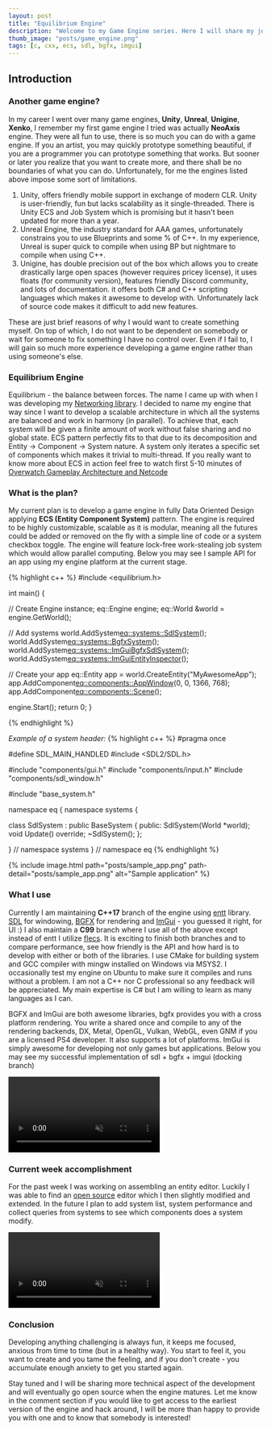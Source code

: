 ```yaml
---
layout: post
title: "Equilibrium Engine"
description: "Welcome to my Game Engine series. Here I will share my journey of creating a multi-threaded engine using ECS from scratch using C/C++ and applying Data Oriented Design."
thumb_image: "posts/game_engine.png"
tags: [c, cxx, ecs, sdl, bgfx, imgui]
---
```


## Introduction
### Another game engine?
In my career I went over many game engines, **Unity**, **Unreal**, **Unigine**, **Xenko**, I remember my first game engine I tried was actually **NeoAxis** engine. They were all fun to use, there is so much you can do with a game engine. If you an artist, you may quickly prototype something beautiful, if you are a programmer you can prototype something that works. But sooner or later you realize that you want to create more, and there shall be no boundaries of what you can do. Unfortunately, for me the engines listed above impose some sort of limitations.

1. Unity, offers friendly mobile support in exchange of modern CLR. Unity is user-friendly, fun but lacks scalability as it single-threaded. There is Unity ECS and Job System which is promising but it hasn't been updated for more than a year.
2. Unreal Engine, the industry standard for AAA games, unfortunately constrains you to use Blueprints and some % of C++. In my experience, Unreal is super quick to compile when using BP but nightmare to compile when using C++. 
3. Unigine, has double precision out of the box which allows you to create drastically large open spaces (however requires pricey license), it uses floats (for community version), features friendly Discord community, and lots of documentation. it offers both C# and C++ scripting languages which makes it awesome to develop with. Unfortunately lack of source code makes it difficult to add new features.

These are just brief reasons of why I would want to create something myself. On top of which, I do not want to be dependent on somebody or wait for someone to fix something I have no control over. Even if I fail to, I will gain so much more experience developing a game engine rather than using someone's else. 

### Equilibrium Engine
Equilibrium - the balance between forces. The name I came up with when I was developing my [Networking library](https://youtu.be/DIDXbnmiub8). I decided to name my engine that way since I want to develop a scalable architecture in which all the systems are balanced and work in harmony (in parallel). To achieve that, each system will be given a finite amount of work without false sharing and no global state. ECS pattern perfectly fits to that due to its decomposition and Entity -> Component -> System nature. A system only iterates a specific set of components which makes it trivial to multi-thread. If you really want to know more about ECS in action feel free to watch first 5-10 minutes of [Overwatch Gameplay Architecture and Netcode](https://youtu.be/W3aieHjyNvw)


### What is the plan?
My current plan is to develop a game engine in fully Data Oriented Design applying **ECS (Entity Component System)** pattern. The engine is required to be highly customizable, scalable as it is modular, meaning all the futures could be added or removed on the fly with a simple line of code or a system checkbox toggle. The engine will feature lock-free work-stealing job system which would allow parallel computing. Below you may see I sample API for an app using my engine platform at the current stage.

{% highlight c++ %}
#include <equilibrium.h>

int main() {

  // Create Engine instance;
  eq::Engine engine;
  eq::World &world = engine.GetWorld();

  // Add systems
  world.AddSystem<eq::systems::SdlSystem>();
  world.AddSystem<eq::systems::BgfxSystem>();
  world.AddSystem<eq::systems::ImGuiBgfxSdlSystem>();
  world.AddSystem<eq::systems::ImGuiEntityInspector>();

  // Create your app
  eq::Entity app = world.CreateEntity("MyAwesomeApp");
  app.AddComponent<eq::components::AppWindow>(0, 0, 1366, 768);
  app.AddComponent<eq::components::Scene>();

  engine.Start();
  return 0;
}

{% endhighlight %}

*Example of a system header:*
{% highlight c++ %}
#pragma once

#define SDL_MAIN_HANDLED
#include <SDL2/SDL.h>

#include "components/gui.h"
#include "components/input.h"
#include "components/sdl_window.h"

#include "base_system.h"

namespace eq {
namespace systems {

class SdlSystem : public BaseSystem {
public:
  SdlSystem(World *world);
  void Update() override;
  ~SdlSystem();
};

} // namespace systems
} // namespace eq
{% endhighlight %}

{% include image.html path="posts/sample_app.png" path-detail="posts/sample_app.png" alt="Sample application" %}

### What I use
Currently I am maintaining **C++17** branch of the engine using [entt](https://github.com/skypjack/entt) library. [SDL](https://www.libsdl.org/) for windowing,
[BGFX](https://github.com/bkaradzic/bgfx) for rendering and [ImGui](https://github.com/ocornut/imgui) - you guessed it right, for UI :) I also maintain a **C99** branch where I use all of the above except instead of entt I utilize [flecs](https://github.com/SanderMertens/flecs). It is exciting to finish both branches and to compare performance, see how friendly is the API and how hard is to develop with either or both of the libraries. I use CMake for building system and GCC compiler with mingw installed on Windows via MSYS2. I occasionally test my engine on Ubuntu to make sure it compiles and runs without a problem. I am not a C++ nor C professional so any feedback will be appreciated. My main expertise is C# but I am willing to learn as many languages as I can.

BGFX and ImGui are both awesome libraries, bgfx provides you with a cross platform rendering. You write a shared once and compile to any of the rendering backends, DX, Metal, OpenGL, Vulkan, WebGL, even GNM if you are a licensed PS4 developer. It also supports a lot of platforms. ImGui is simply awesome for developing not only games but applications. Below you may see my successful implementation of sdl + bgfx + imgui (docking branch)

<div class="embed-responsive embed-responsive-16by9">
<video muted autoplay controls>
  <source src="{% asset 'docking.mp4' @path %}" type="video/mp4">
</video>
</div>

### Current week accomplishment
For the past week I was working on assembling an entity editor. Luckily I was able to find an [open source](https://github.com/Green-Sky/imgui_entt_entity_editor) editor which I then slightly modified and extended. In the future I plan to add system list, system performance and collect queries from systems to see which components does a system modify.

<div class="embed-responsive embed-responsive-16by9">
<video muted autoplay controls>
  <source src="{% asset 'entity_inspector.mp4' @path %}" type="video/mp4">
</video>
</div>

### Conclusion
Developing anything challenging is always fun, it keeps me focused, anxious from time to time (but in a healthy way). You start to feel it, you want to create and you tame the feeling, and if you don't create - you accumulate enough anxiety to get you started again.

Stay tuned and I will be sharing more technical aspect of the development and will eventually go open source when the engine matures. Let me know in the comment section if you would like to get access to the earliest version of the engine and hack around, I will be more than happy to provide you with one and to know that somebody is interested!